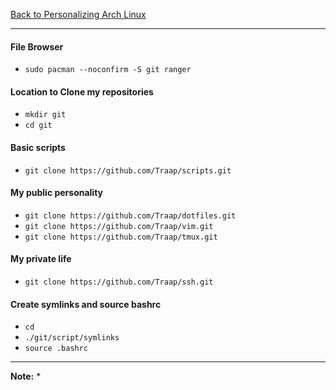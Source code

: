 [Back to Personalizing Arch Linux](../03-personalize-arch-linux.md)
***

#### File Browser 
* `sudo pacman --noconfirm -S git ranger`

#### Location to Clone my repositories 
* `mkdir git`
* `cd git`

#### Basic scripts
* `git clone https://github.com/Traap/scripts.git`

#### My public personality
* `git clone https://github.com/Traap/dotfiles.git`
* `git clone https://github.com/Traap/vim.git`
* `git clone https://github.com/Traap/tmux.git`

#### My private life
* `git clone https://github.com/Traap/ssh.git`

#### Create symlinks and source bashrc
* `cd`
* `./git/script/symlinks`
* `source .bashrc`

---
__Note:__ 
*
